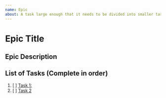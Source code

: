 ```yaml
---
name: Epic
about: A task large enough that it needs to be divided into smaller tasks.
---
```


# Epic Title

## Epic Description

## List of Tasks (Complete in order)

1. [ ] [Task 1:](https://github.com/LucasOliveiraSimao/Cabo-Josias-Informa/issues/7)
2. [ ] [Task 2](https://github.com/LucasOliveiraSimao/Cabo-Josias-Informa/issues/8)